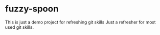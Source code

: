# fuzzy-spoon

This is just a demo project for refreshing git skills
Just a refresher for most used git skills.

